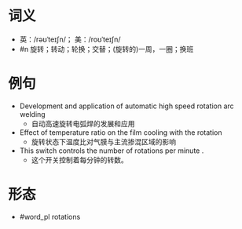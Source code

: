 # 词义
- 英：/rəʊˈteɪʃn/； 美：/roʊˈteɪʃn/
- #n 旋转；转动；轮换；交替；(旋转的)一周，一圈；换班
# 例句
- Development and application of automatic high speed rotation arc welding
	- 自动高速旋转电弧焊的发展和应用
- Effect of temperature ratio on the film cooling with the rotation
	- 旋转状态下温度比对气膜与主流掺混区域的影响
- This switch controls the number of rotations per minute .
	- 这个开关控制着每分钟的转数。
# 形态
- #word_pl rotations
